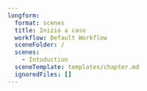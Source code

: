 ```yaml
---
longform:
  format: scenes
  title: Inizio a caso
  workflow: Default Workflow
  sceneFolder: /
  scenes:
    - Intoduction
  sceneTemplate: templates/chapter.md
  ignoredFiles: []
---
```

